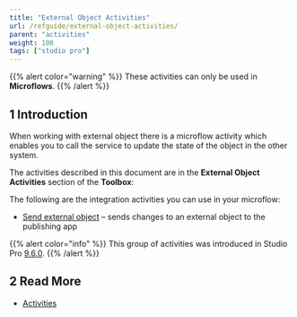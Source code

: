 ```yaml
---
title: "External Object Activities"
url: /refguide/external-object-activities/
parent: "activities"
weight: 100
tags: ["studio pro"]
---
```

{{% alert color="warning" %}}
These activities can only be used in **Microflows**.
{{% /alert %}}

## 1 Introduction

When working with external object there is a microflow activity which enables you to call the service to update the state of the object in the other system.

The activities described in this document are in the **External Object Activities** section of the **Toolbox**:

The following are the integration activities you can use in your microflow:

* [Send external object](/refguide/send-external-object/) – sends changes to an external object to the publishing app

{{% alert color="info" %}}
This group of activities was introduced in Studio Pro [9.6.0](/releasenotes/studio-pro/9.6/).
{{% /alert %}}

## 2 Read More

* [Activities](/refguide/activities/)
